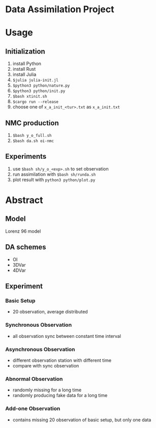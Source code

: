 # Data Assimilation Project

# Usage

## Initialization
1. install Python
2. install Rust
3. install Julia
4. `$julia julia-init.jl`
5. `$python3 python/nature.py`
6. `$python3 python/init.py`
7. `$bash xtinit.sh`
8. `$cargo run --release`
9. choose one of `x_a_init_<tur>.txt` as `x_a_init.txt`

## NMC production
1. `$bash y_o_full.sh`
2. `$bash da.sh oi-nmc`

## Experiments
1. use `$bash sh/y_o_<exp>.sh` to set observation
2. run assimilation with `$bash sh/runda.sh`
3. plot result with `python3 python/plot.py`

# Abstract

## Model
Lorenz 96 model

## DA schemes
- OI
- 3DVar
- 4DVar

## Experiment

### Basic Setup
- 20 observation, average distributed

### Synchronous Observation
- all observation sync between constant time interval

### Asynchronous Observation
- different observation station with different time
- compare with sync observation

### Abnormal Observation
- randomly missing for a long time
- randomly producing fake data for a long time

### Add-one Observation
- contains missing 20 observation of basic setup, but only one data
